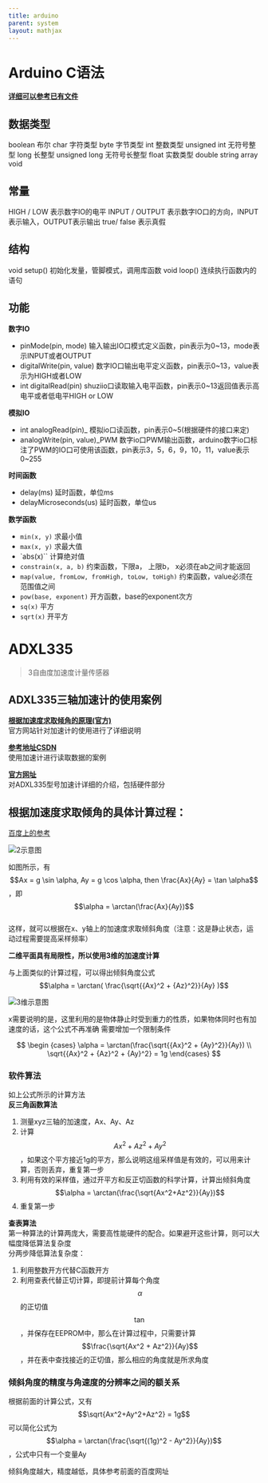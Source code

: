 ```yaml
---
title: arduino
parent: system
layout: mathjax
---
```


# Arduino C语法

[**详细可以参考已有文件**](../resources/arduino语言说明.pdf)

## 数据类型

boolean 布尔
char 字符类型
byte 字节类型
int 整数类型
unsigned int 无符号整型
long 长整型
unsigned long 无符号长整型
float 实数类型
double
string
array
void

## 常量

HIGH / LOW 表示数字IO的电平
INPUT / OUTPUT 表示数字IO口的方向，INPUT表示输入，OUTPUT表示输出
true/ false 表示真假

## 结构

void setup() 初始化发量，管脚模式，调用库函数
void loop() 连续执行函数内的语句

## 功能

**数字IO**
- pinMode(pin, mode) 输入输出IO口模式定义函数，pin表示为0~13，mode表示INPUT或者OUTPUT
- digitalWrite(pin, value) 数字IO口输出电平定义函数，pin表示0~13，value表示为HIGH或者LOW
- int digitalRead(pin) shuziio口读取输入电平函数，pin表示0~13返回值表示高电平或者低电平HIGH or LOW

**模拟IO**
- int analogRead(pin)\_ 模拟io口读函数，pin表示0~5(根据硬件的接口来定)
- analogWrite(pin, value)\_PWM 数字io口PWM输出函数，arduino数字io口标注了PWM的IO口可使用该函数，pin表示3，5，6，9，10，11，value表示0~255

**时间函数**
- delay(ms) 延时函数，单位ms
- delayMicroseconds(us) 延时函数，单位us

**数学函数**
- `min(x, y)` 求最小值
- `max(x, y)` 求最大值
- `abs(x)`` 计算绝对值
- `constrain(x, a, b)` 约束函数，下限a， 上限b， x必须在ab之间才能返回
- `map(value, fromLow, fromHigh, toLow, toHigh)` 约束函数，value必须在范围值之间
- `pow(base, exponent)` 开方函数，base的exponent次方
- `sq(x)` 平方
- `sqrt(x)` 开平方

# ADXL335

> 3自由度加速度计量传感器  

## ADXL335三轴加速计的使用案例

[**根据加速度求取倾角的原理(官方)**](./resrc/ADXL335倾角计算原理.pdf)  
官方网站针对加速计的使用进行了详细说明

[**参考地址CSDN**](http://blog.csdn.net/ling3ye/article/details/51469152)  
使用加速计进行读取数据的案例

[**官方网址**](http://www.analog.com/cn/products/mems/accelerometers/adxl335.html#product-overview)  
对ADXL335型号加速计详细的介绍，包括硬件部分

## 根据加速度求取倾角的具体计算过程：

[百度上的参考](https://wenku.baidu.com/view/c63b187c5acfa1c7aa00cc7c.html)  

![2示意图](../../assert/images/tools/sensor_1.png)  

如图所示，有$$Ax = g \sin \alpha, Ay = g \cos \alpha, then \frac{Ax}{Ay} = \tan \alpha$$，即$$\alpha = \arctan(\frac{Ax}{Ay})$$  
这样，就可以根据在x、y轴上的加速度求取倾斜角度（注意：这是静止状态，运动过程需要提高采样频率）

**二维平面具有局限性，所以使用3维的加速度计算**  

与上面类似的计算过程，可以得出倾斜角度公式$$\alpha = \arctan( \frac{\sqrt{{Ax}^2 + {Az}^2}}{Ay} )$$  

![3维示意图](../pics/tools/sensor_2.png)  

x需要说明的是，这里利用的是物体静止时受到重力的性质，如果物体同时也有加速度的话，这个公式不再准确
需要增加一个限制条件

$$
\begin {cases}
\alpha = \arctan(\frac{\sqrt{{Ax}^2 + {Ay}^2}}{Ay})  \\
\sqrt{{Ax}^2 + {Az}^2 + {Ay}^2} = 1g
\end{cases}
$$

### 软件算法

如上公式所示的计算方法  
**反三角函数算法**  
1. 测量xyz三轴的加速度，Ax、Ay、Az
2. 计算$$Ax^2 + Az^2 + Ay^2$$，如果这个平方接近1g的平方，那么说明这组采样值是有效的，可以用来计算，否则丢弃，重复第一步
3. 利用有效的采样值，通过开平方和反正切函数的科学计算，计算出倾斜角度$$\alpha = \arctan(\frac{\sqrt{Ax^2+Az^2}}{Ay})$$
4. 重复第一步

**查表算法**  
第一种算法的计算两庞大，需要高性能硬件的配合。如果避开这些计算，则可以大幅度降低算法复杂度  
分两步降低算法复杂度：  
1. 利用整数开方代替C函数开方  
2. 利用查表代替正切计算，即提前计算每个角度$$\alpha$$的正切值$$\tan$$，并保存在EEPROM中，那么在计算过程中，只需要计算$$\frac{\sqrt{Ax^2 + Az^2}}{Ay}$$，并在表中查找接近的正切值，那么相应的角度就是所求角度  

### 倾斜角度的精度与角速度的分辨率之间的额关系  

根据前面的计算公式，又有$$\sqrt{Ax^2+Ay^2+Az^2} = 1g$$可以简化公式为$$\alpha = \arctan(\frac{\sqrt{(1g)^2 - Ay^2}}{Ay})$$，公式中只有一个变量Ay  

倾斜角度越大，精度越低，具体参考前面的百度网址









